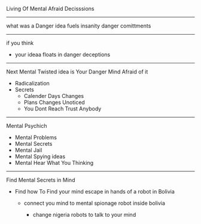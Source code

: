 Living Of Mental Afraid Decisssions

--------

what was a Danger idea fuels
insanity danger comittments

---------

if you think

- your ideaa floats in
  danger deceptions

------

Next Mental Twisted idea
is Your Danger Mind
Afraid of it


- Radicalization
- Secrets
  - Calender Days Changes
  - Plans Changes Unoticed
  - You Dont Reach Trust
    Anybody


---------


Mental Psychich 

- Mental Problems
- Mental Secrets
- Mental Jail
- Mental Spying ideas
- Mental Hear What You Thinking


---------

Find Mental Secrets in Mind

- Find how To Find
  your mind escape
  in hands of a robot
  in Bolivia

  - connect you
    mind to mental
    spionage robot inside bolivia

    - change nigeria robots to talk to your mind
